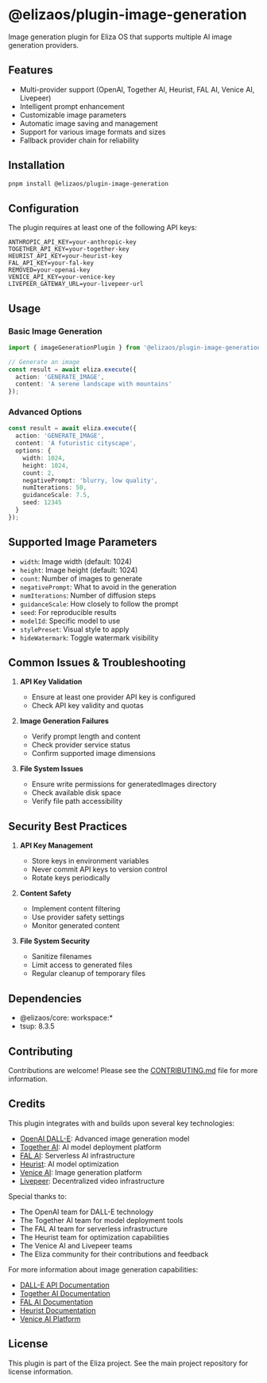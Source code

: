 # @elizaos/plugin-image-generation

Image generation plugin for Eliza OS that supports multiple AI image generation providers.

## Features

- Multi-provider support (OpenAI, Together AI, Heurist, FAL AI, Venice AI, Livepeer)
- Intelligent prompt enhancement
- Customizable image parameters
- Automatic image saving and management
- Support for various image formats and sizes
- Fallback provider chain for reliability

## Installation

```bash
pnpm install @elizaos/plugin-image-generation
```

## Configuration

The plugin requires at least one of the following API keys:

```env
ANTHROPIC_API_KEY=your-anthropic-key
TOGETHER_API_KEY=your-together-key
HEURIST_API_KEY=your-heurist-key
FAL_API_KEY=your-fal-key
REMOVED=your-openai-key
VENICE_API_KEY=your-venice-key
LIVEPEER_GATEWAY_URL=your-livepeer-url
```

## Usage

### Basic Image Generation

```typescript
import { imageGenerationPlugin } from '@elizaos/plugin-image-generation';

// Generate an image
const result = await eliza.execute({
  action: 'GENERATE_IMAGE',
  content: 'A serene landscape with mountains'
});
```

### Advanced Options

```typescript
const result = await eliza.execute({
  action: 'GENERATE_IMAGE',
  content: 'A futuristic cityscape',
  options: {
    width: 1024,
    height: 1024,
    count: 2,
    negativePrompt: 'blurry, low quality',
    numIterations: 50,
    guidanceScale: 7.5,
    seed: 12345
  }
});
```

## Supported Image Parameters

- `width`: Image width (default: 1024)
- `height`: Image height (default: 1024)
- `count`: Number of images to generate
- `negativePrompt`: What to avoid in the generation
- `numIterations`: Number of diffusion steps
- `guidanceScale`: How closely to follow the prompt
- `seed`: For reproducible results
- `modelId`: Specific model to use
- `stylePreset`: Visual style to apply
- `hideWatermark`: Toggle watermark visibility

## Common Issues & Troubleshooting

1. **API Key Validation**
   - Ensure at least one provider API key is configured
   - Check API key validity and quotas

2. **Image Generation Failures**
   - Verify prompt length and content
   - Check provider service status
   - Confirm supported image dimensions

3. **File System Issues**
   - Ensure write permissions for generatedImages directory
   - Check available disk space
   - Verify file path accessibility

## Security Best Practices

1. **API Key Management**
   - Store keys in environment variables
   - Never commit API keys to version control
   - Rotate keys periodically

2. **Content Safety**
   - Implement content filtering
   - Use provider safety settings
   - Monitor generated content

3. **File System Security**
   - Sanitize filenames
   - Limit access to generated files
   - Regular cleanup of temporary files

## Dependencies

- @elizaos/core: workspace:*
- tsup: 8.3.5

## Contributing

Contributions are welcome! Please see the [CONTRIBUTING.md](CONTRIBUTING.md) file for more information.

## Credits

This plugin integrates with and builds upon several key technologies:

- [OpenAI DALL-E](https://openai.com/dall-e-3): Advanced image generation model
- [Together AI](https://www.together.ai/): AI model deployment platform
- [FAL AI](https://fal.ai/): Serverless AI infrastructure
- [Heurist](https://heurist.ai/): AI model optimization
- [Venice AI](https://venice.ai/): Image generation platform
- [Livepeer](https://livepeer.org/): Decentralized video infrastructure

Special thanks to:
- The OpenAI team for DALL-E technology
- The Together AI team for model deployment tools
- The FAL AI team for serverless infrastructure
- The Heurist team for optimization capabilities
- The Venice AI and Livepeer teams
- The Eliza community for their contributions and feedback

For more information about image generation capabilities:
- [DALL-E API Documentation](https://platform.openai.com/docs/guides/images)
- [Together AI Documentation](https://docs.together.ai/)
- [FAL AI Documentation](https://fal.ai/docs)
- [Heurist Documentation](https://docs.heurist.ai/)
- [Venice AI Platform](https://docs.venice.ai/)

## License

This plugin is part of the Eliza project. See the main project repository for license information.

